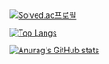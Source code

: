 ##
[![Solved.ac프로필](http://mazassumnida.wtf/api/v2/generate_badge?boj=labmicegames)](https://solved.ac/labmicegames)

[![Top Langs](https://github-readme-stats.vercel.app/api/top-langs/?username=loadwithwater)](https://github.com/anuraghazra/github-readme-stats)

[![Anurag's GitHub stats](https://github-readme-stats.vercel.app/api?username=loadwithwater)](https://github.com/anuraghazra/github-readme-stats)














<!--
**LoadWithWater/LoadWithWater** is a ✨ _special_ ✨ repository because its `README.md` (this file) appears on your GitHub profile.

Here are some ideas to get you started:

- 🔭 I’m currently working on ...
- 🌱 I’m currently learning ...
- 👯 I’m looking to collaborate on ...
- 🤔 I’m looking for help with ...
- 💬 Ask me about ...
- 📫 How to reach me: ...
- 😄 Pronouns: ...
- ⚡ Fun fact: ...

-->
